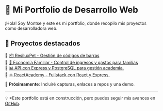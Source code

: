 # 🎨 Mi Portfolio de Desarrollo Web

¡Hola! Soy Montse y este es mi portfolio, donde recopilo mis proyectos como desarrolladora web.

## 🚀 Proyectos destacados

🔹 [📦 ResiluxPet - Gestión de códigos de barras](./proyectos/resiluxpet/README.md)  
🔹 [🏦 Economía Familiar - Control de ingresos y gastos para familias](./proyectos/economia-familiar/README.md)  
🔹 [📊 API con Express y PostgreSQL para gestión academia.](./proyectos/backacademy/README.md)  
🔹 [⚛️ ReactAcademy - Fullstack con React y Express.](./proyectos/reactacademy/README.md)  


**🔗 Próximamente**: Incluiré capturas, enlaces a repos y una demo.

---
💡 *Este portfolio está en construcción, pero puedes seguir mis avances en [GitHub](https://github.com/Monzzi).
